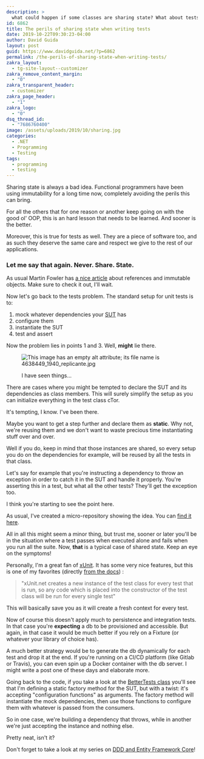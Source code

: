 ```yaml
---
description: >
  what could happen if some classes are sharing state? What about tests instead? What can we do to mitigate?
id: 6862
title: The perils of sharing state when writing tests
date: 2019-10-22T09:30:23-04:00
author: David Guida
layout: post
guid: https://www.davidguida.net/?p=6862
permalink: /the-perils-of-sharing-state-when-writing-tests/
zakra_layout:
  - tg-site-layout--customizer
zakra_remove_content_margin:
  - "0"
zakra_transparent_header:
  - customizer
zakra_page_header:
  - "1"
zakra_logo:
  - "0"
dsq_thread_id:
  - "7686760400"
image: /assets/uploads/2019/10/sharing.jpg
categories:
  - .NET
  - Programming
  - Testing
tags:
  - programming
  - testing
---
```

Sharing state is always a bad idea. Functional programmers have been using immutability for a long time now, completely avoiding the perils this can bring.

For all the others that for one reason or another keep going on with the good ol' OOP, this is an hard lesson that needs to be learned. And sooner is the better.

Moreover, this is true for tests as well. They are a piece of software too, and as such they deserve the same care and respect we give to the rest of our applications.

### Let me say that again. Never. Share. State.

As usual Martin Fowler has <a rel="noreferrer noopener" aria-label="a nice article (opens in a new tab)" href="https://martinfowler.com/bliki/AliasingBug.html" target="_blank">a nice article</a> about references and immutable objects. Make sure to check it out, I'll wait.

Now let's go back to the tests problem. The standard setup for unit tests is to: 

  1. mock whatever dependencies your <a href="https://blogs.msdn.microsoft.com/ploeh/2008/10/06/naming-sut-test-variables/" target="_blank" rel="noreferrer noopener" aria-label="SUT (opens in a new tab)">SUT</a> has 
  2. configure them 
  3. instantiate the SUT
  4. test and assert

Now the problem lies in points 1 and 3. Well, **might** lie there.<figure class="wp-block-image alignwide">

<img src="https://i0.wp.com/www.ilmessaggero.it/photos/MED/84/49/4638449_1940_replicante.jpg?w=788&#038;ssl=1" alt="This image has an empty alt attribute; its file name is 4638449_1940_replicante.jpg" data-recalc-dims="1" /> <figcaption>I have seen things&#8230;</figcaption></figure> 

There are cases where you might be tempted to declare the SUT and its dependencies as class members. This will surely simplify the setup as you can initialize everything in the test class cTor.

It's tempting, I know. I've been there.

Maybe you want to get a step further and declare them as **static**. Why not, we're reusing them and we don't want to waste precious time instantiating stuff over and over.

Well if you do, keep in mind that those instances are shared, so every setup you do on the dependencies for example, will be reused by all the tests in that class.

Let's say for example that you're instructing a dependency to throw an exception in order to catch it in the SUT and handle it properly. You're asserting this in a test, but what all the other tests? They'll get the exception too.

I think you're starting to see the point here.

As usual, I've created a micro-repository showing the idea. You can <a rel="noreferrer noopener" aria-label="find it here (opens in a new tab)" href="https://github.com/mizrael/isolated-tests/" target="_blank">find it here</a>.

All in all this might seem a minor thing, but trust me, sooner or later you'll be in the situation where a test passes when executed alone and fails when you run all the suite. Now, **that** is a typical case of shared state. Keep an eye on the symptoms! 

Personally, I'm a great fan of [xUnit](https://xunit.net/). It has some very nice features, but this is one of my favorites (directly <a rel="noreferrer noopener" aria-label="from the docs (opens in a new tab)" href="https://xunit.net/docs/shared-context" target="_blank">from the docs</a>) :

<blockquote class="wp-block-quote">
  <p>
    "xUnit.net&nbsp;creates a new instance of the test class for every test that is run, so any code which is placed into the constructor of the test class will be run for every single test"
  </p>
</blockquote>

This will basically save you as it will create a fresh context for every test.

Now of course this doesn't apply much to persistence and integration tests. In that case you're **expecting** a db to be provisioned and accessible. But again, in that case it would be much better if you rely on a Fixture (or whatever your library of choice has).

A much better strategy would be to generate the db dynamically for each test and drop it at the end. If you're running on a CI/CD platform (like Gitlab or Travis), you can even spin up a Docker container with the db server. I might write a post one of these days and elaborate more.

Going back to the code, if you take a look at the <a rel="noreferrer noopener" aria-label="BetterTests class (opens in a new tab)" href="https://github.com/mizrael/isolated-tests/blob/master/tests/BetterTests.cs" target="_blank">BetterTests class</a> you'll see that I'm defining a static factory method for the SUT, but with a twist: it's accepting "configuration functions" as arguments. The factory method will instantiate the mock dependencies, then use those functions to configure them with whatever is passed from the consumers.

So in one case, we're building a dependency that throws, while in another we're just accepting the instance and nothing else.

Pretty neat, isn't it?

Don't forget to take a look at my series on <a href="https://www.davidguida.net/lets-do-some-ddd-with-entity-framework-core-3/" target="_blank" rel="noreferrer noopener" aria-label="DDD and Entity Framework Core (opens in a new tab)">DDD and Entity Framework Core</a>!

<div class="post-details-footer-widgets">
</div>